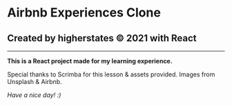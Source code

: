 # Airbnb Experiences Clone
## Created by higherstates &copy; 2021 with React

---
**This is a React project made for my learning experience.**

Special thanks to Scrimba for this lesson & assets provided.
Images from Unsplash & Airbnb.

*Have a nice day! :)*